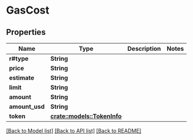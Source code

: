 # GasCost

## Properties

Name | Type | Description | Notes
------------ | ------------- | ------------- | -------------
**r#type** | **String** |  | 
**price** | **String** |  | 
**estimate** | **String** |  | 
**limit** | **String** |  | 
**amount** | **String** |  | 
**amount_usd** | **String** |  | 
**token** | [**crate::models::TokenInfo**](TokenInfo.md) |  | 

[[Back to Model list]](../README.md#documentation-for-models) [[Back to API list]](../README.md#documentation-for-api-endpoints) [[Back to README]](../README.md)


